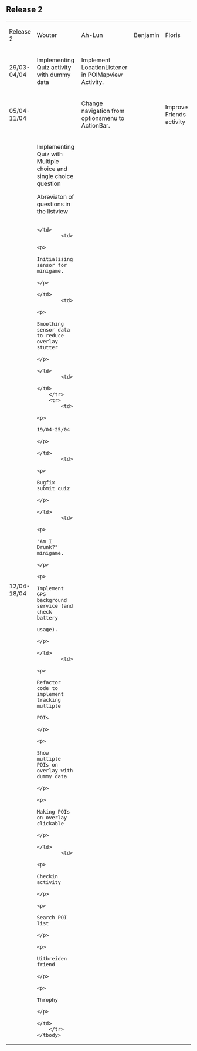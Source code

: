 
## Release 2

<table cellpadding="0" cellspacing="0">
    <tbody>
        <tr>
            <td>
                <p>
                    Release 2
                </p>
            </td>
            <td>
                <p>
                    Wouter
                </p>
            </td>
            <td>
                <p>
                    Ah-Lun
                </p>
            </td>
            <td>
                <p>
                    Benjamin
                </p>
            </td>
            <td>
                <p>
                    Floris
                </p>
            </td>
        </tr>
        <tr>
            <td>
                <p>
                    29/03-04/04
                </p>
            </td>
            <td>
                <p>
                    Implementing Quiz activity with dummy data
                </p>
            </td>
            <td>
                <p>
                    Implement LocationListener in POIMapview
                    Activity.
                </p>
            </td>
            <td></td>
            <td></td>
        </tr>
        <tr>
            <td>
                <p>
                    05/04-11/04
                </p>
            </td>
            <td></td>
            <td>
                <p>
                    Change navigation from optionsmenu to ActionBar.
                </p>
            </td>
            <td></td>
            <td>
                <p>
                    Improve Friends activity
                </p>
            </td>
        </tr>
        <tr>
            <td>
                <p>
                    12/04-18/04
                </p>
            </td>
            <td>
                <p>
                    Implementing Quiz with Multiple choice and single choice question
                </p>
                <p> 
                    Abreviaton of questions in the listview
                </p>
                
            </td>
            <td>
                <p>
                    Initialising sensor for minigame.
                </p>
            </td>
            <td>
                <p>
                    Smoothing sensor data to reduce overlay stutter
                </p>
            </td>
            <td>
            </td>
        </tr>
        <tr>
            <td>
                <p>
                    19/04-25/04
                </p>
            </td>
            <td>
                <p>
                    Bugfix submit quiz
                </p>
            </td>
            <td>
                <p>
                    "Am I Drunk?" minigame.
                </p>
                <p>
                    Implement GPS background service (and check battery
                    usage).
                </p>
            </td>
            <td>
                <p>
                    Refactor code to implement tracking multiple
                    POIs
                </p>
                <p>
                    Show multiple POIs on overlay with dummy data
                </p>
                <p>
                    Making POIs on overlay clickable
                </p>
            </td>
            <td>
                <p>
                    Checkin activity
                </p>
                <p>
                    Search POI list
                </p>
                <p>
                    Uitbreiden friend
                </p>
                <p>
                    Throphy
                </p>
            </td>
        </tr>
    </tbody>
</table>
